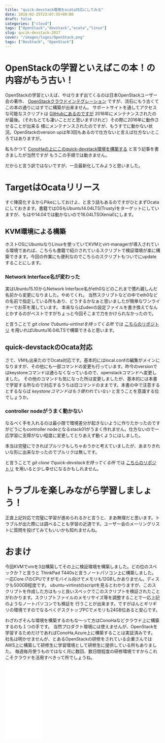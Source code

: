 ```yaml
---
title: "quick-devstack環境をocata対応にしてみる"
date: 2018-02-25T23:07:55+09:00
draft: false
categories: ["cloud"]
tags: ["OpenStack","devstack","ocata","linux"]
slug: qucik-devstack-2017
cover: "/images/logos/OpenStack.png"
tags: ["DevStack", "OpenStack"]
---
```


# OpenStackの学習といえばこの本！の内容がもう古い！

OpenStackの学習といえば、やはりまず出てくるのは日本OpenStackユーザー会の著作、 [OpenStackクラウドインテグレーション](http://amzn.to/2GIJL47) ですが、流石にもう古くてこの本の通りにはすでに構築が出来ません。
サポートサイトを通してアクセスな可能なスクリプトは [GitHubにあるのですが](https://github.com/josug-book1-materials) 2016年にメンテナンスされたのが最後。（それもとても凄いことだと思いますけれど）その際に2016年に動作させることが出来る
様にメンテナンスされたのですが、もうすでに動かない状況。OpenStackのversion upは年3回もあるので仕方ないと言えば仕方ないところではありますが。

私もかつて [ConoHaの上にこのquick-devstack環境を構築する](https://keruru.net/2016/07/09/quick-devstack%E6%A4%9C%E8%A8%BC%E7%92%B0%E5%A2%83%E3%82%92conoha%E3%81%AB%E6%A7%8B%E7%AF%89%E3%81%99%E3%82%8B/) と言う記事を書きましたが当然ですが
もうこの手順では動きません。

だからと言う訳ではないですが、一旦最新化してみようと思いました。


# TargetはOcataリリース
すぐ陳腐化するからPikeにしておけよ、と言う話もあるのですがひとまずOcataにしておきます。書籍ではOSもUbuntu14.04LTS(Trusty)をターゲットにしていますが、もはや14.04では動かないので16.04LTS(Xenial)にします。

## KVM環境による構築
ホストOSにUbuntuなりLinuxを使っていてKVMとvirt-managerが導入されている環境であれば、こちらも書籍で紹介されているスクリプトで検証環境が楽に構築できます。今回の作業にも便利なのでこちらのスクリプトもついでにupdateすることにします。

### Network Interface名が変わった
実はUbuntu15.10からNetwork Interface名がeth0などのこれまで慣れ親しんだ名前から変更になりました。やめてくれ。
当然スクリプトなどの中でeth0などの名前で指定している所もあり、どうするかなぁと思いましたが簡単なワンライナーでお茶を濁しています。
本来ならばudevの設定ファイルを書き換えてなんとかするのがベストですがちょっと今回そこまで力をかけられなかったので。

と言うことで _git cloneでubuntu-virtinstを持ってくる所_ では [こちらのリポジトリ](https://github.com/1484/ubuntu-virtinst) を用いればUbuntu16.04LTSで構築できると思います。

## quick-devstackのOcata対応
さて、VMも出来たのでOcata対応です。基本的にはlocal.confの編集がメインになりますが、その他にも一部コマンドの変更も行っています。昨今のversionではkeystoneコマンドは通らなくなっているので、openstackコマンドへ変更しました。
その他のコマンドも気になった所は変更しましたが、基本的には本書で学習する所なので対応するうちは旧コマンドのままです。本書の中で注意するとするならば *keystoneコマンドはもう使われていない* と言うことを意識する位でしょうか。

### controller nodeがうまく動かない
なるべく手を入れるのは最小限で環境差分が起きないように作りたかったのですがどうにもcontroller nodeとなるstack01がうまく作れません。仕方ないので一応学習に支障がない程度に変更してとりあえず動くようにはしました。

本当は完璧にできればプルリクもしちゃおうかと考えていましたが、あまりきれいな形に出来なかったのでプルリクは無しです。

と言うことで _git cloneでquick-devstackを持ってくる所_ では [こちらのリポジトリ](https://github.com/1484/quick-devstack) を用いると少し幸せになるかもしれません。

# トラブルを楽しみながら学習しましょう！
正直上記対応で完璧に学習が進められるかと言うと、まあ無理だと思います。トラブルが出た際には調べることも学習の近道です。ユーザー会のメーリングリストに質問を投げてみてもいいかも知れませんね。

# おまけ
今回KVMでvmを3台構築してその上に検証環境を構築しました。どの位のスペックか？と言うと ThinkPad T440sと言うノートパソコン上に構築しました。一応Core i7のCPUですがモバイル向けでメモリも12GBしかありません。ディスクも500GB程度です。
ubuntu-virtinstのscriptを見るとわかりますが、このスクリプトを作成した方はもっと良いスペックでこのスクリプトを検証されたことがわかります。スクリプトファイルのメモリサイズ等を調整することで一応上記のようなノートパソコンでも検証を
行うことが出来ます。ですがほんとギリギリの環境ですのでなるべくデスクトップPCでメモリも24GB位あると安心です。

わざわざそんな環境を構築するのもな～って方はConoHaなどクラウド上に構築するのも１つの手です。
当然プロダクト環境には使えませんが、OpenStackを学習するためだけであればConoHa,Azure上に構築することは実証済みです。
社名は明かせませんが、とあるOpenStackの研修をされている企業さんではAWS上に構築して研修生に学習環境として研修生に提供している所もありました。
毎週毎月使うものではなく月に数回、数日間程度の研修環境ですからこれこそクラウドを活用すべきって所でしょうね。

<iframe style="width:120px;height:240px;" marginwidth="0" marginheight="0" scrolling="no" frameborder="0" src="//rcm-fe.amazon-adsystem.com/e/cm?lt1=_blank&bc1=000000&IS2=1&bg1=FFFFFF&fc1=000000&lc1=0000FF&t=kerurudigit-22&o=9&p=8&l=as4&m=amazon&f=ifr&ref=as_ss_li_til&asins=4798139785&linkId=ae167602eaf198f60ff6c93b42abd060"></iframe>
